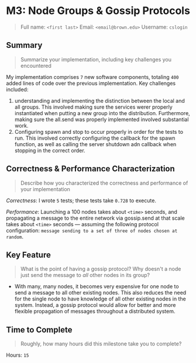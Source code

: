 # M3: Node Groups & Gossip Protocols
> Full name: `<first last>`
> Email:  `<email@brown.edu>`
> Username:  `cslogin`

## Summary
> Summarize your implementation, including key challenges you encountered

My implementation comprises `7` new software components, totaling `400` added lines of code over the previous implementation. Key challenges included:
1. understanding and implementing the distinction between the local and all groups. This involved making sure the services werer properly instantiated when putting a new group into the distribution. Furthermore, making sure the all.send was properly implemented involved substantial work.
2. Configuring spawn and stop to occur properly in order for the tests to run. This involved correctly configuring the callback for the spawn function, as well as calling the server shutdown adn callback when stopping in the correct order.

## Correctness & Performance Characterization
> Describe how you characterized the correctness and performance of your implementation

*Correctness*: I wrote `5` tests; these tests take `0.728` to execute. 

*Performance*: Launching a 100 nodes takes about `<time>` seconds, and propagating a message to the entire network via gossip.send at that scale takes about `<time>` seconds — assuming the following protocol configuration: `message sending to a set of three of nodes chosen at random`.

## Key Feature
> What is the point of having a gossip protocol? Why doesn't a node just send the message to _all_ other nodes in its group?
- With many, many nodes, it becomes very expensive for one node to send a message to all other existing nodes. This also reduces the need for the single node to have knowledge of all other existing nodes in the system. Instead, a gossip protocol would allow for better and more flexible propagation of messages throughout a distributed system.

## Time to Complete
> Roughly, how many hours did this milestone take you to complete?

Hours: `15`

